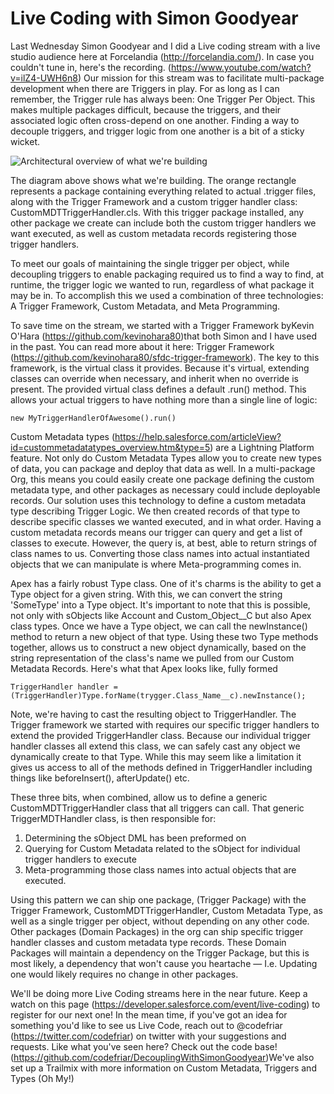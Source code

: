 # Live Coding with Simon Goodyear 

Last Wednesday Simon Goodyear and I did a Live coding stream with a live studio audience here at Forcelandia (http://forcelandia.com/). In case you couldn't tune in, here's the recording. (https://www.youtube.com/watch?v=ilZ4-UWH6n8) Our mission for this stream was to facilitate multi-package development when there are Triggers in play. For as long as I can remember, the Trigger rule has always been: One Trigger Per Object. This makes multiple packages difficult, because the triggers, and their associated logic often cross-depend on one another. Finding a way to decouple triggers, and trigger logic from one another is a bit of a sticky wicket. 

![Architectural overview of what we're building](https://github.com/codefriar/DecouplingWithSimonGoodyear/blob/master/overview.png)

The diagram above shows what we're building. The orange rectangle represents a package containing everything related to actual .trigger files, along with the Trigger Framework and a custom trigger handler class: CustomMDTTriggerHandler.cls. With this trigger package installed, any other package we create can include both the custom trigger handlers we want executed, as well as custom metadata records registering those trigger handlers. 

To meet our goals of maintaining the single trigger per object, while decoupling triggers to enable packaging required us to find a way to find, at runtime, the trigger logic we wanted to run, regardless of what package it may be in. To accomplish this we used a combination of three technologies: A Trigger Framework, Custom Metadata, and Meta Programming. 

To save time on the stream, we started with a Trigger Framework byKevin O'Hara (https://github.com/kevinohara80)that both Simon and I have used in the past. You can read more about it here: Trigger Framework (https://github.com/kevinohara80/sfdc-trigger-framework). The key to this framework, is the virtual class it provides. Because it's virtual, extending classes can override when necessary, and inherit when no override is present. The provided virtual class defines a default .run() method. This allows your actual triggers to have nothing more than a single line of logic: 

```apex
new MyTriggerHandlerOfAwesome().run()
```

Custom Metadata types (https://help.salesforce.com/articleView?id=custommetadatatypes_overview.htm&type=5) are a Lightning Platform feature. Not only do Custom Metadata Types allow you to create new types of data, you can package and deploy that data as well. In a multi-package Org, this means you could easily create one package defining the custom metadata type, and other packages as necessary could include deployable records. Our solution uses this technology to define a custom metadata type describing Trigger Logic. We then created records of that type to describe specific classes we wanted executed, and in what order. Having a custom metadata records means our trigger can query and get a list of classes to execute. However, the query is, at best, able to return strings of class names to us. Converting those class names into actual instantiated objects that we can manipulate is where Meta-programming comes in.

Apex has a fairly robust Type class. One of it's charms is the ability to get a Type object for a given string. With this, we can convert the string 'SomeType' into a Type object. It's important to note that this is possible, not only with sObjects like Account and Custom_Object__C but also Apex class types. Once we have a Type object, we can call the newInstance() method to return a new object of that type. Using these two Type methods together, allows us to construct a new object dynamically, based on the string representation of the class's name we pulled from our Custom Metadata Records. Here's what that Apex looks like, fully formed

```apex
TriggerHandler handler = (TriggerHandler)Type.forName(trygger.Class_Name__c).newInstance();
```

Note, we're having to cast the resulting object to TriggerHandler. The Trigger framework we started with requires our specific trigger handlers to extend the provided TriggerHandler class. Because our individual trigger handler classes all extend this class, we can safely cast any object we dynamically create to that Type. While this may seem like a limitation it gives us access to all of the methods defined in TriggerHandler including things like beforeInsert(), afterUpdate() etc. 

These three bits, when combined, allow us to define a generic CustomMDTTriggerHandler class that all triggers can call. That generic TriggerMDTHandler class, is then responsible for: 

1. Determining the sObject DML has been preformed on 
2. Querying for Custom Metadata related to the sObject for individual trigger handlers to execute
3. Meta-programming those class names into actual objects that are executed. 

Using this pattern we can ship one package, (Trigger Package) with the Trigger Framework, CustomMDTTriggerHandler, Custom Metadata Type, as well as a single trigger per object, without depending on any other code. Other packages (Domain Packages) in the org can ship specific trigger handler classes and custom metadata type records. These Domain Packages will maintain a dependency on the Trigger Package, but this is most likely, a dependency that won't cause you heartache — I.e. Updating one would likely requires no change in other packages. 

We'll be doing more Live Coding streams here in the near future. Keep a watch on this page (https://developer.salesforce.com/event/live-coding) to register for our next one! In the mean time, if you've got an idea for something you'd like to see us Live Code, reach out to @codefriar (https://twitter.com/codefriar) on twitter with your suggestions and requests. Like what you've seen here? Check out the code base! (https://github.com/codefriar/DecouplingWithSimonGoodyear)We've also set up a Trailmix with more information on Custom Metadata, Triggers and Types (Oh My!)
